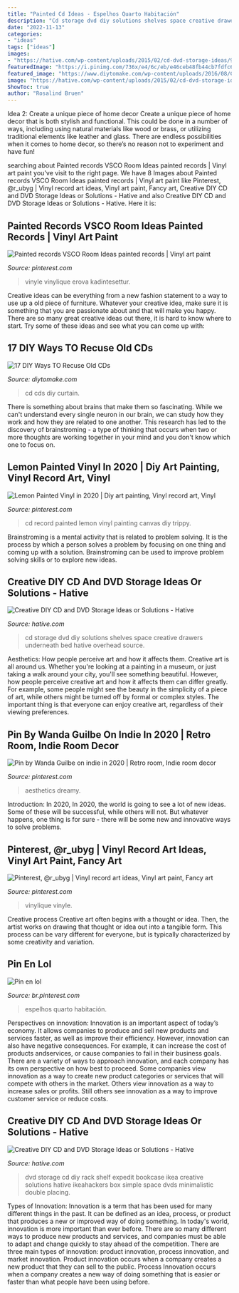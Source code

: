 ```yaml
---
title: "Painted Cd Ideas - Espelhos Quarto Habitación"
description: "Cd storage dvd diy solutions shelves space creative drawers underneath bed hative overhead source"
date: "2022-11-13"
categories:
- "ideas"
tags: ["ideas"]
images:
- "https://hative.com/wp-content/uploads/2015/02/cd-dvd-storage-ideas/9-cd-dvd-storage-ideas.jpg"
featuredImage: "https://i.pinimg.com/736x/e4/6c/eb/e46ceb48fb44cb7fdfc63eee5721ca14.jpg"
featured_image: "https://www.diytomake.com/wp-content/uploads/2016/08/CD-Curtain.jpg"
image: "https://hative.com/wp-content/uploads/2015/02/cd-dvd-storage-ideas/9-cd-dvd-storage-ideas.jpg"
ShowToc: true
author: "Rosalind Bruen"
---
```



Idea 2: Create a unique piece of home decor
Create a unique piece of home decor that is both stylish and functional. This could be done in a number of ways, including using natural materials like wood or brass, or utilizing traditional elements like leather and glass. There are endless possibilities when it comes to home decor, so there’s no reason not to experiment and have fun!

	

		
searching about Painted records VSCO Room Ideas painted records | Vinyl art paint you've visit to the right page. We have 8 Images about Painted records VSCO Room Ideas painted records | Vinyl art paint like Pinterest, @r_ubyg | Vinyl record art ideas, Vinyl art paint, Fancy art, Creative DIY CD and DVD Storage Ideas or Solutions - Hative and also Creative DIY CD and DVD Storage Ideas or Solutions - Hative. Here it is:
		
    
## Painted Records VSCO Room Ideas Painted Records | Vinyl Art Paint

<img loading=lazy src="https://i.pinimg.com/originals/46/75/74/467574a3c3f6c970684f158e2900ff25.jpg" onerror="this.onerror=null;this.src='https://tse2.mm.bing.net/th?id=OIP.QiMMJY5jjeALRsxuauQdzQHaJ4&amp;pid=15.1';" alt="Painted records VSCO Room Ideas painted records | Vinyl art paint">

_Source: pinterest.com_

>vinyle vinylique erova kadintesettur. 

	

Creative ideas can be everything from a new fashion statement to a way to use up a old piece of furniture. Whatever your creative idea, make sure it is something that you are passionate about and that will make you happy. There are so many great creative ideas out there, it is hard to know where to start. Try some of these ideas and see what you can come up with: 

    
## 17 DIY Ways TO Recuse Old CDs

<img loading=lazy src="https://www.diytomake.com/wp-content/uploads/2016/08/CD-Curtain.jpg" onerror="this.onerror=null;this.src='https://tse1.mm.bing.net/th?id=OIP.e81E2YquENDk1SQdIl7gMwHaFj&amp;pid=15.1';" alt="17 DIY Ways TO Recuse Old CDs">

_Source: diytomake.com_

>cd cds diy curtain. 

	

There is something about brains that make them so fascinating. While we can't understand every single neuron in our brain, we can study how they work and how they are related to one another. This research has led to the discovery of brainstroming - a type of thinking that occurs when two or more thoughts are working together in your mind and you don't know which one to focus on.

    
## Lemon Painted Vinyl In 2020 | Diy Art Painting, Vinyl Record Art, Vinyl

<img loading=lazy src="https://i.pinimg.com/736x/f0/6a/65/f06a654f1648bdecafe4722c2114c45c.jpg" onerror="this.onerror=null;this.src='https://tse2.mm.bing.net/th?id=OIP.soOLArcjJRp_E-8J_GnKjAHaNL&amp;pid=15.1';" alt="Lemon Painted Vinyl in 2020 | Diy art painting, Vinyl record art, Vinyl">

_Source: pinterest.com_

>cd record painted lemon vinyl painting canvas diy trippy. 

	

Brainstroming is a mental activity that is related to problem solving. It is the process by which a person solves a problem by focusing on one thing and coming up with a solution. Brainstroming can be used to improve problem solving skills or to explore new ideas.

    
## Creative DIY CD And DVD Storage Ideas Or Solutions - Hative

<img loading=lazy src="https://hative.com/wp-content/uploads/2015/02/cd-dvd-storage-ideas/9-cd-dvd-storage-ideas.jpg" onerror="this.onerror=null;this.src='https://tse2.mm.bing.net/th?id=OIP.gmU7jSd76z7m9HikpdmH7wHaJQ&amp;pid=15.1';" alt="Creative DIY CD and DVD Storage Ideas or Solutions - Hative">

_Source: hative.com_

>cd storage dvd diy solutions shelves space creative drawers underneath bed hative overhead source. 

	

Aesthetics: How people perceive art and how it affects them.
Creative art is all around us. Whether you're looking at a painting in a museum, or just taking a walk around your city, you'll see something beautiful. However, how people perceive creative art and how it affects them can differ greatly. For example, some people might see the beauty in the simplicity of a piece of art, while others might be turned off by formal or complex styles. The important thing is that everyone can enjoy creative art, regardless of their viewing preferences.

    
## Pin By Wanda Guilbe On Indie In 2020 | Retro Room, Indie Room Decor

<img loading=lazy src="https://i.pinimg.com/736x/50/6c/8a/506c8ae6fc86d7df6403e5046ace20a9.jpg" onerror="this.onerror=null;this.src='https://tse3.mm.bing.net/th?id=OIP.ivcld6XIwbK80aUyUgxl5gHaJ3&amp;pid=15.1';" alt="Pin by Wanda Guilbe on indie in 2020 | Retro room, Indie room decor">

_Source: pinterest.com_

>aesthetics dreamy. 

	

Introduction: In 2020,
In 2020, the world is going to see a lot of new ideas. Some of these will be successful, while others will not. But whatever happens, one thing is for sure - there will be some new and innovative ways to solve problems.

    
## Pinterest, @r_ubyg | Vinyl Record Art Ideas, Vinyl Art Paint, Fancy Art

<img loading=lazy src="https://i.pinimg.com/originals/5d/80/0a/5d800a5671fc57a0b0f212c10646207e.jpg" onerror="this.onerror=null;this.src='https://tse2.mm.bing.net/th?id=OIP.awcnJmQZhRQaCC62orvP4AHaJ4&amp;pid=15.1';" alt="Pinterest, @r_ubyg | Vinyl record art ideas, Vinyl art paint, Fancy art">

_Source: pinterest.com_

>vinylique vinyle. 

	

Creative process
Creative art often begins with a thought or idea. Then, the artist works on drawing that thought or idea out into a tangible form. This process can be vary different for everyone, but is typically characterized by some creativity and variation.

    
## Pin En Lol

<img loading=lazy src="https://i.pinimg.com/736x/e4/6c/eb/e46ceb48fb44cb7fdfc63eee5721ca14.jpg" onerror="this.onerror=null;this.src='https://tse2.mm.bing.net/th?id=OIP.pTvsfXKkNBXavXJeutPE7wHaNL&amp;pid=15.1';" alt="Pin en lol">

_Source: br.pinterest.com_

>espelhos quarto habitación. 

	

Perspectives on innovation:
Innovation is an important aspect of today’s economy. It allows companies to produce and sell new products and services faster, as well as improve their efficiency. However, innovation can also have negative consequences. For example, it can increase the cost of products andservices, or cause companies to fail in their business goals. There are a variety of ways to approach innovation, and each company has its own perspective on how best to proceed. Some companies view innovation as a way to create new product categories or services that will compete with others in the market. Others view innovation as a way to increase sales or profits. Still others see innovation as a way to improve customer service or reduce costs.

    
## Creative DIY CD And DVD Storage Ideas Or Solutions - Hative

<img loading=lazy src="http://hative.com/wp-content/uploads/2015/02/cd-dvd-storage-ideas/5-cd-dvd-storage-ideas.jpg" onerror="this.onerror=null;this.src='https://tse3.mm.bing.net/th?id=OIP.uxXBAzrldXJjBbGnFV_WqQHaHa&amp;pid=15.1';" alt="Creative DIY CD and DVD Storage Ideas or Solutions - Hative">

_Source: hative.com_

>dvd storage cd diy rack shelf expedit bookcase ikea creative solutions hative ikeahackers box simple space dvds minimalistic double placing. 

	

Types of Innovation:
Innovation is a term that has been used for many different things in the past. It can be defined as an idea, process, or product that produces a new or improved way of doing something. In today's world, innovation is more important than ever before. There are so many different ways to produce new products and services, and companies must be able to adapt and change quickly to stay ahead of the competition. 
There are three main types of innovation: product innovation, process innovation, and market innovation. Product innovation occurs when a company creates a new product that they can sell to the public. Process Innovation occurs when a company creates a new way of doing something that is easier or faster than what people have been using before.

